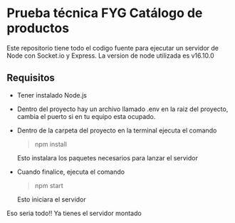 # Prueba técnica FYG Catálogo de productos

Este repositorio tiene todo el codigo fuente para ejecutar un servidor de Node
con Socket.io y Express. La version de node utilizada es v16.10.0

## Requisitos

- Tener instalado Node.js

- Dentro del proyecto hay un archivo llamado .env en la raiz del proyecto, cambia el puerto si en tu equipo esta ocupado.

- Dentro de la carpeta del proyecto en la terminal ejecuta el comando
    
    > npm install 
    
    Esto instalara los paquetes necesarios para lanzar el servidor

- Cuando finalice, ejecuta el comando 
    
    >npm start 
    
    Esto iniciara el servidor

Eso seria todo!! Ya tienes el servidor montado

